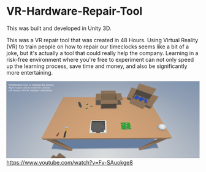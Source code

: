 # VR-Hardware-Repair-Tool

This was built and developed in Unity 3D.

This was a VR repair tool that was created in 48 Hours. Using Virtual Reality (VR) to train people on how to repair our timeclocks 
seems like a bit of a joke, but it's actually a tool that could really help the company. Learning in a risk-free environment
where you're free to experiment can not only speed up the learning process, save time and money, and also be significantly 
more entertaining.


![Demo Picture](https://github.com/Matt-Tang/VR-Hardware-Repair-Tool/blob/master/demo.PNG)
https://www.youtube.com/watch?v=Fv-SAuokge8
